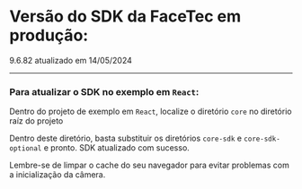 # Versão do SDK da FaceTec em produção:

9.6.82 atualizado em 14/05/2024

---

### Para atualizar o SDK no exemplo em `React`:

Dentro do projeto de exemplo em `React`, localize o diretório `core` no diretório raíz do projeto

Dentro deste diretório, basta substituir os diretórios `core-sdk` e `core-sdk-optional` e pronto. SDK atualizado com sucesso.

Lembre-se de limpar o cache do seu navegador para evitar problemas com a inicialização da câmera.
